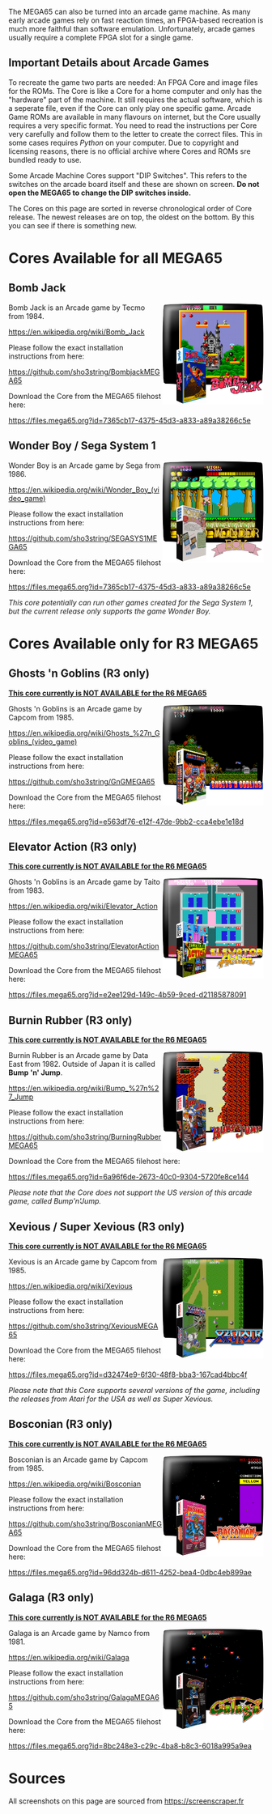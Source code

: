 
The MEGA65 can also be turned into an arcade game machine. As many early arcade games rely on fast reaction times, an FPGA-based recreation is much more faithful than software emulation. Unfortunately, arcade games usually require a complete FPGA slot for a single game.

## Important Details about Arcade Games

To recreate the game two parts are needed: An FPGA Core and image files for the ROMs. The Core is like a Core for a home computer and only has the "hardware" part of the machine. It still requires the actual software, which is a seperate file, even if the Core can only play one specific game. Arcade Game ROMs are available in many flavours on internet, but the Core usually requires a very specific format. You need to read the instructions per Core very carefully and follow them to the letter to create the correct files. This in some cases requires _Python_ on your computer. Due to copyright and licensing reasons, there is no official archive where Cores and ROMs sre bundled ready to use.

Some Arcade Machine Cores support "DIP Switches". This refers to the switches on the arcade board itself and these are shown on screen. **Do not open the MEGA65 to change the DIP switches inside.**

The Cores on this page are sorted in reverse chronological order of Core release. The newest releases are on top, the oldest on the bottom. By this you can see if there is something new.

# Cores Available for all MEGA65

## Bomb Jack
<img src="BombJack.png" style="float:right;width:200px">
Bomb Jack is an Arcade game by Tecmo from 1984.

https://en.wikipedia.org/wiki/Bomb_Jack

Please follow the exact installation instructions from here:

https://github.com/sho3string/BombjackMEGA65

Download the Core from the MEGA65 filehost here:

https://files.mega65.org?id=7365cb17-4375-45d3-a833-a89a38266c5e


## Wonder Boy / Sega System 1
<img src="WonderBoy.png" style="float:right;width:200px">
Wonder Boy is an Arcade game by Sega from 1986.

https://en.wikipedia.org/wiki/Wonder_Boy_(video_game)

Please follow the exact installation instructions from here:

https://github.com/sho3string/SEGASYS1MEGA65

Download the Core from the MEGA65 filehost here:

https://files.mega65.org?id=7365cb17-4375-45d3-a833-a89a38266c5e

_This core potentially can run other games created for the Sega System 1, but the current release only supports the game Wonder Boy._

# Cores Available only for R3 MEGA65

## Ghosts 'n Goblins (R3 only)
[**This core currently is NOT AVAILABLE for the R6 MEGA65**](mega65-revisions-and-cores.html)

<img src="GhostNGoblins.png" style="float:right;width:200px">

Ghosts 'n Goblins is an Arcade game by Capcom from 1985.

https://en.wikipedia.org/wiki/Ghosts_%27n_Goblins_(video_game)

Please follow the exact installation instructions from here:

https://github.com/sho3string/GnGMEGA65

Download the Core from the MEGA65 filehost here:

https://files.mega65.org?id=e563df76-e12f-47de-9bb2-cca4ebe1e18d


## Elevator Action (R3 only)
[**This core currently is NOT AVAILABLE for the R6 MEGA65**](mega65-revisions-and-cores.html)

<img src="ElevatorAction.png" style="float:right;width:200px">

Ghosts 'n Goblins is an Arcade game by Taito from 1983.

https://en.wikipedia.org/wiki/Elevator_Action

Please follow the exact installation instructions from here:

https://github.com/sho3string/ElevatorActionMEGA65

Download the Core from the MEGA65 filehost here:

https://files.mega65.org?id=e2ee129d-149c-4b59-9ced-d21185878091

## Burnin Rubber (R3 only)
[**This core currently is NOT AVAILABLE for the R6 MEGA65**](mega65-revisions-and-cores.html)

<img src="BurninRubber.png" style="float:right;width:200px">

Burnin Rubber is an Arcade game by Data East from 1982. Outside of Japan it is called **Bump 'n' Jump**.

https://en.wikipedia.org/wiki/Bump_%27n%27_Jump

Please follow the exact installation instructions from here:

https://github.com/sho3string/BurningRubberMEGA65

Download the Core from the MEGA65 filehost here:

https://files.mega65.org?id=6a96f6de-2673-40c0-9304-5720fe8ce144

_Please note that the Core does not support the US version of this arcade game, called Bump'n'Jump._

## Xevious / Super Xevious (R3 only)
[**This core currently is NOT AVAILABLE for the R6 MEGA65**](mega65-revisions-and-cores.html)

<img src="Xevious.png" style="float:right;width:200px">

Xevious is an Arcade game by Capcom from 1985.

https://en.wikipedia.org/wiki/Xevious

Please follow the exact installation instructions from here:

https://github.com/sho3string/XeviousMEGA65

Download the Core from the MEGA65 filehost here:

https://files.mega65.org?id=d32474e9-6f30-48f8-bba3-167cad4bbc4f

_Please note that this Core supports several versions of the game, including the releases from Atari for the USA as well as Super Xevious._

## Bosconian (R3 only)
[**This core currently is NOT AVAILABLE for the R6 MEGA65**](mega65-revisions-and-cores.html)

<img src="Bosconian.png" style="float:right;width:200px">

Bosconian is an Arcade game by Capcom from 1985.

https://en.wikipedia.org/wiki/Bosconian

Please follow the exact installation instructions from here:

https://github.com/sho3string/BosconianMEGA65

Download the Core from the MEGA65 filehost here:

https://files.mega65.org?id=96dd324b-d611-4252-bea4-0dbc4eb899ae

## Galaga (R3 only)
[**This core currently is NOT AVAILABLE for the R6 MEGA65**](mega65-revisions-and-cores.html)

<img src="Galaga.png" style="float:right;width:200px">

Galaga is an Arcade game by Namco from 1981.

https://en.wikipedia.org/wiki/Galaga

Please follow the exact installation instructions from here:

https://github.com/sho3string/GalagaMEGA65

Download the Core from the MEGA65 filehost here:

https://files.mega65.org?id=8bc248e3-c29c-4ba8-b8c3-6018a995a9ea


# Sources
All screenshots on this page are sourced from https://screenscraper.fr
